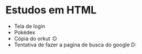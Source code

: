 # Estudos em HTML
* Tela de login
* Pokédex
* Cópia do orkut :D
* Tentativa de fazer a pagina de busca do google D:
